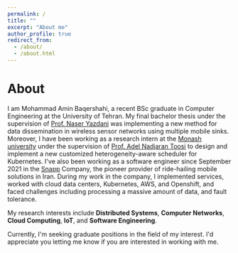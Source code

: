 ```yaml
---
permalink: /
title: ""
excerpt: "About me"
author_profile: true
redirect_from: 
  - /about/
  - /about.html
---
```


About
======
I am Mohammad Amin Baqershahi, a recent BSc graduate in Computer Engineering at the University of Tehran. My final bachelor thesis under the supervision of [Prof. Naser Yazdani](https://ece.ut.ac.ir/en/~yazdani) was implementing a new method for data dissemination in wireless sensor networks using multiple mobile sinks. Moreover, I have been working as a research intern at the [Monash university](https://www.monash.edu/) under the supervision of [Prof. Adel Nadjaran Toosi](https://scholar.google.com/citations?user=qIh_I-gAAAAJ&hl=en) to design and implement a new customized heterogeneity-aware scheduler for Kubernetes. I've also been working as a software engineer since September 2021 in the [Snapp](https://snapp.ir/) Company, the pioneer provider of ride-hailing mobile solutions in Iran. During my work in the company, I implemented services, worked with cloud data centers, Kubernetes, AWS, and Openshift, and faced challenges including processing a massive amount of data, and fault tolerance.

My research interests include **Distributed Systems**, **Computer Networks**, **Cloud Computing**, **IoT**, and **Software Engineering**.

Currently, I'm seeking graduate positions in the field of my interest. I'd appreciate you letting me know if you are interested in working with me.

